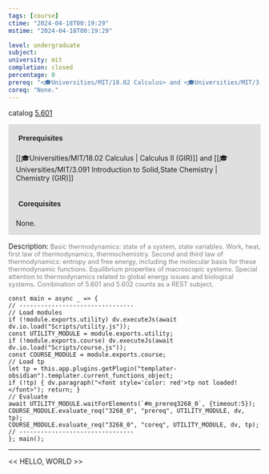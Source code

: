 ```yaml
---
tags: [course]
ctime: "2024-04-18T00:19:29"
mstime: "2024-04-18T00:19:29"

level: undergraduate
subject: 
university: mit
completion: closed
percentage: 0
prereq: "<🎓Universities/MIT/18.02 Calculus> and <🎓Universities/MIT/3.091 Introduction to Solid,State Chemistry>"
coreq: "None."
---
```


catalog [5.601](http://student.mit.edu/catalog/m5b.html#5.601)

<span style="display: block; padding: 15px; background-color: rgb(100, 100, 100, 0.2);"><font id="m_prereq3268_0" style="display: block; font-family: Arial, sans-serif; font-weight: bold; padding: 5px">Prerequisites</font><br><span id="prereq3268_0">[[🎓Universities/MIT/18.02 Calculus | Calculus II (GIR)]] and [[🎓Universities/MIT/3.091 Introduction to Solid,State Chemistry | Chemistry (GIR)]]</span></span>
<span style="display: block; padding: 15px; background-color: rgb(100, 100, 100, 0.2);"><font id="m_coreq3268_0" style="display: block; font-family: Arial, sans-serif; font-weight: bold; padding: 5px">Corequisites</font><br><span id="coreq3268_0">None.</span></span>

<font style="">Description:</font>
<font style="color: grey; font-size: 0.8rem;">Basic thermodynamics: state of a system, state variables. Work, heat, first law of thermodynamics, thermochemistry. Second and third law of thermodynamics: entropy and free energy, including the molecular basis for these thermodynamic functions. Equilibrium properties of macroscopic systems. Special attention to thermodynamics related to global energy issues and biological systems. Combination of 5.601 and 5.602 counts as a REST subject.</font>

```dataviewjs
const main = async _ => {
// --------------------------------
// Load modules
if (!module.exports.utility) dv.executeJs(await dv.io.load("Scripts/utility.js"));
const UTILITY_MODULE = module.exports.utility;
if (!module.exports.course) dv.executeJs(await dv.io.load("Scripts/course.js"));
const COURSE_MODULE = module.exports.course;
// Load tp
let tp = this.app.plugins.getPlugin("templater-obsidian").templater.current_functions_object;
if (!tp) { dv.paragraph("<font style='color: red'>tp not loaded!</font>"); return; }
// Evaluate
await UTILITY_MODULE.waitForElements(`#m_prereq3268_0`, {timeout:5});
COURSE_MODULE.evaluate_req("3268_0", "prereq", UTILITY_MODULE, dv, tp);
COURSE_MODULE.evaluate_req("3268_0", "coreq", UTILITY_MODULE, dv, tp);
// --------------------------------
}; main();
```

---

<< HELLO, WORLD >>
